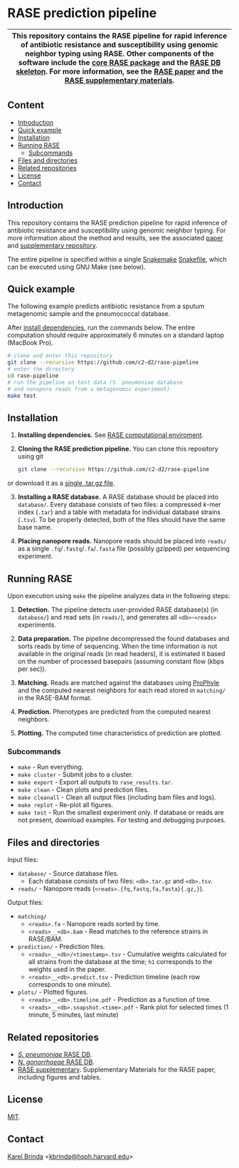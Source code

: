 # RASE prediction pipeline

| This repository contains the RASE pipeline for rapid inference of antibiotic resistance and susceptibility using genomic neighbor typing using RASE. Other components of the software include the [core RASE package](https://github.com/c2-d2/rase/) and the [RASE DB skeleton](https://github.com/c2-d2/rase-db-skeleton). For more information, see the [RASE paper](https://www.biorxiv.org/content/10.1101/403204v2) and the [RASE supplementary materials](https://github.com/c2-d2/rase-supplement/). |
|-|


## Content

<!-- vim-markdown-toc GFM -->

* [Introduction](#introduction)
* [Quick example](#quick-example)
* [Installation](#installation)
* [Running RASE](#running-rase)
  * [Subcommands](#subcommands)
* [Files and directories](#files-and-directories)
* [Related repositories](#related-repositories)
* [License](#license)
* [Contact](#contact)

<!-- vim-markdown-toc -->


## Introduction


This repository contains the RASE prediction pipeline for rapid inference of
antibiotic resistance and susceptibility using genomic neighbor typing. For
more information about the method and results, see the associated
[paper](https://www.biorxiv.org/content/10.1101/403204v2) and [supplementary
repository](https://github.com/c2-d2/rase-supplement).

The entire pipeline is specified within a single
[Snakemake](https://snakemake.readthedocs.io) [Snakefile](Snakefile), which can
be executed using GNU Make (see below).


## Quick example

The following example predicts antibiotic resistance from a sputum metagenomic
sample and the pneumococcal database.

After [install
dependencies](https://github.com/c2-d2/rase/blob/master/environment.md), run
the commands below. The entire computation should require
approximately 6 minutes on a standard laptop (MacBook Pro).


```bash
# clone and enter this repository
git clone --recursive https://github.com/c2-d2/rase-pipeline
# enter the directory
cd rase-pipeline
# run the pipeline on test data (S. pneumoniae database
# and nanopore reads from a metagenomic experiment)
make test
```


## Installation

1) **Installing dependencies.** See [RASE computational
   enviroment](environment.md).

2) **Cloning the RASE prediction pipeline.**
    You can clone this repository using git

    ```bash
    git clone --recursive https://github.com/c2-d2/rase-pipeline
    ```

  or download it as a [single .tar.gz
  file](https://github.com/c2-d2/rase-predict/archive/master.tar.gz).

3) **Installing a RASE database.** A RASE database should be placed into
  `database/`.  Every database consists of two files: a compressed
  *k*-mer index (`.tar`) and a table with metadata for individual database
  strains (`.tsv`). To be properly detected, both of the files should have the
  same base name.

4) **Placing nanopore reads.** Nanopore reads should be placed into `reads/`
  as a single `.fq`/`.fastq`/`.fa`/`.fasta` file (possibly gzipped) per sequencing experiment.



## Running RASE

Upon execution using `make` the pipeline analyzes data in the following steps:

1) **Detection.** The pipeline detects user-provided RASE database(s) (in
`database/`) and read sets (in `reads/`), and generates all
`<db>`-`<reads>` experiments.

2) **Data preparation.** The pipeline decompressed the found databases and
sorts reads by time of sequencing. When the time information is not available
in the original reads (in read headers), it is estimated it based on the number
of processed basepairs (assuming constant flow (kbps per sec)).

3) **Matching.** Reads are matched against the databases using
[ProPhyle](https://prophyle.github.io/) and the computed nearest neighbors for
each read stored in `matching/` in the RASE-BAM format.

4) **Prediction.** Phenotypes are predicted from the computed nearest neighbors.

5) **Plotting.** The computed time characteristics of prediction are plotted.


### Subcommands

* `make` - Run everything.
* `make cluster` - Submit jobs to a cluster.
* `make export` - Export all outputs to `rase_results.tar`.
* `make clean` - Clean plots and prediction files.
* `make cleanall` - Clean all output files (including bam files and logs).
* `make replot` - Re-plot all figures.
* `make test` - Run the smallest experiment only. If database or reads are not present, download examples. For testing and debugging purposes.


## Files and directories

Input files:
* `database/` - Source database files.
   - Each database consists of two files: `<db>.tar.gz` and `<db>.tsv`.
* `reads/` - Nanopore reads (`<reads>.{fq,fastq,fa,fasta}{.gz,}`).

Output files:

* `matching/`
   - `<reads>.fa` - Nanopore reads sorted by time.
   - `<reads>__<db>.bam` - Read matches to the reference strains in RASE/BAM.
* `prediction/` - Prediction files.
   - `<reads>__<db>/<timestamp>.tsv` - Cumulative weights calculated for
   all strains from the database at the time; `h1` corresponds to the weights used in the paper.
   - `<reads>__<db>.predict.tsv` - Prediction timeline (each row
   corresponds to one minute).
* `plots/` - Plotted figures.
   - `<reads>__<db>.timeline.pdf` - Prediction as a function of time.
   - `<reads>__<db>.snapshot.<time>.pdf` - Rank plot for selected times (1
   minute, 5 minutes, last minute)


## Related repositories

* [*S. pneumoniae* RASE DB](https://github.com/c2-d2/rase-db-spneumoniae-sparc/).
* [*N. gonorrhoeae* RASE DB](http://github.com/c2-d2/rase-db-ngonorrhoeae-gisp).
* [RASE supplementary](http://github.com/c2-d2/rase-supplement). Supplementary Materials for the RASE paper, including figures and tables.


## License

[MIT](LICENSE).


## Contact

[Karel Brinda](https://scholar.harvard.edu/brinda) \<kbrinda@hsph.harvard.edu\>


